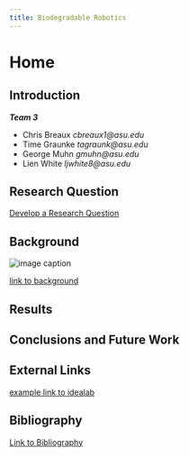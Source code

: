 ```yaml
---
title: Biodegradable Robotics
---
```


# Home

## Introduction
**_Team 3_**
* Chris Breaux    _cbreaux1@asu.edu_
* Time Graunke    _tagraunk@asu.edu_
* George Muhn     _gmuhn@asu.edu_
* Lien White      _ljwhite8@asu.edu_

<!-- **Bold Text**
_Italic Text_
**_Bold and Italic Text_**
* Bullet Point 1
* Bullet Point 2
* Bullet Point 3
1. Numbered Point 1
1. Numbered Point 2
1. Numbered Point 3 
Comment code block is Ctrl+C+K
Uncomment code block is Ctrl+C+U-->


## Research Question

[Develop a Research Question](https://biodegradablerobotics.github.io/Develop%20a%20Research%20Question)

## Background

![image caption](https://idealab.asu.edu/assets/images/research/jumper1.png)

[link to background](/background)

## Results

## Conclusions and Future Work

## External Links

[example link to idealab](https://idealab.asu.edu)

## Bibliography

[Link to Bibliography](https://biodegradablerobotics.github.io/Bibliography)
